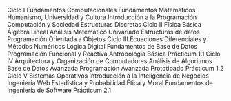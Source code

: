 Ciclo I
Fundamentos Computacionales
Fundamentos Matemáticos
Humanismo, Universidad y Cultura
Introducción a la Programación
Computación y Sociedad
Estructuras Discretas
Ciclo II
Física Básica
Álgebra  Lineal
Análisis Matemático Univariado
Estructuras de datos
Programación Orientada a Objetos
Ciclo III
Ecuaciones Diferenciales y Métodos Numéricos
Lógica Digital
Fundamentos de Base de Datos
Programación Funcional y Reactiva
Antropología Básica
Prácticum 1.1
Ciclo IV
Arquitectura y Organización de Computadores
Análisis de Algoritmos
Base de Datos Avanzada
Programación Avanzada
Prototipado
Prácticum 1.2
Ciclo V
Sistemas Operativos
Introducción a la Inteligencia de Negocios
Ingeniería Web
Estadística y Probabilidad
Ética y Moral
Fundamentos de Ingeniería de Software
Prácticum 2.1
